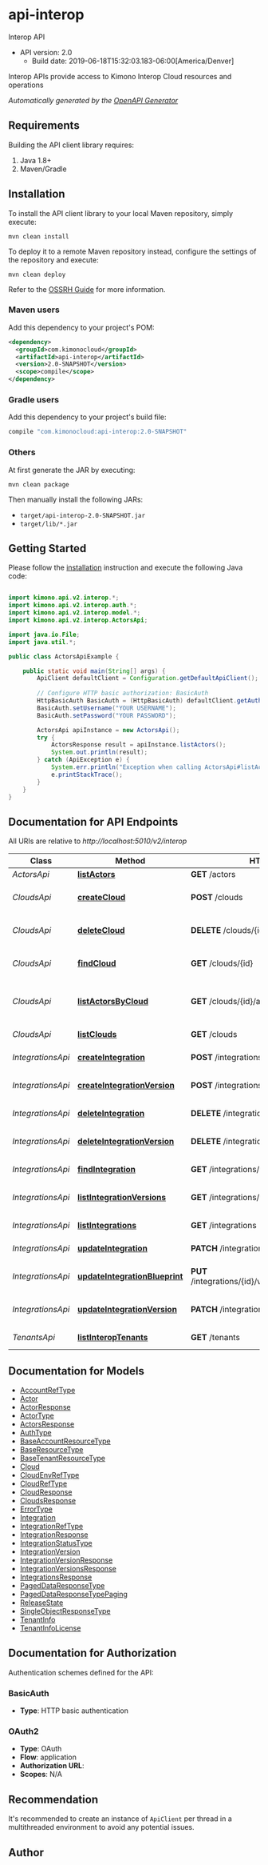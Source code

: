 # api-interop

Interop API
- API version: 2.0
  - Build date: 2019-06-18T15:32:03.183-06:00[America/Denver]

Interop APIs provide access to Kimono Interop Cloud resources and operations


*Automatically generated by the [OpenAPI Generator](https://openapi-generator.tech)*


## Requirements

Building the API client library requires:
1. Java 1.8+
2. Maven/Gradle

## Installation

To install the API client library to your local Maven repository, simply execute:

```shell
mvn clean install
```

To deploy it to a remote Maven repository instead, configure the settings of the repository and execute:

```shell
mvn clean deploy
```

Refer to the [OSSRH Guide](http://central.sonatype.org/pages/ossrh-guide.html) for more information.

### Maven users

Add this dependency to your project's POM:

```xml
<dependency>
  <groupId>com.kimonocloud</groupId>
  <artifactId>api-interop</artifactId>
  <version>2.0-SNAPSHOT</version>
  <scope>compile</scope>
</dependency>
```

### Gradle users

Add this dependency to your project's build file:

```groovy
compile "com.kimonocloud:api-interop:2.0-SNAPSHOT"
```

### Others

At first generate the JAR by executing:

```shell
mvn clean package
```

Then manually install the following JARs:

* `target/api-interop-2.0-SNAPSHOT.jar`
* `target/lib/*.jar`

## Getting Started

Please follow the [installation](#installation) instruction and execute the following Java code:

```java

import kimono.api.v2.interop.*;
import kimono.api.v2.interop.auth.*;
import kimono.api.v2.interop.model.*;
import kimono.api.v2.interop.ActorsApi;

import java.io.File;
import java.util.*;

public class ActorsApiExample {

    public static void main(String[] args) {
        ApiClient defaultClient = Configuration.getDefaultApiClient();
        
        // Configure HTTP basic authorization: BasicAuth
        HttpBasicAuth BasicAuth = (HttpBasicAuth) defaultClient.getAuthentication("BasicAuth");
        BasicAuth.setUsername("YOUR USERNAME");
        BasicAuth.setPassword("YOUR PASSWORD");

        ActorsApi apiInstance = new ActorsApi();
        try {
            ActorsResponse result = apiInstance.listActors();
            System.out.println(result);
        } catch (ApiException e) {
            System.err.println("Exception when calling ActorsApi#listActors");
            e.printStackTrace();
        }
    }
}

```

## Documentation for API Endpoints

All URIs are relative to *http://localhost:5010/v2/interop*

Class | Method | HTTP request | Description
------------ | ------------- | ------------- | -------------
*ActorsApi* | [**listActors**](docs/ActorsApi.md#listActors) | **GET** /actors | List Actors
*CloudsApi* | [**createCloud**](docs/CloudsApi.md#createCloud) | **POST** /clouds | Create an Interop Cloud
*CloudsApi* | [**deleteCloud**](docs/CloudsApi.md#deleteCloud) | **DELETE** /clouds/{id} | Delete an Interop Cloud
*CloudsApi* | [**findCloud**](docs/CloudsApi.md#findCloud) | **GET** /clouds/{id} | Find an Interop Cloud
*CloudsApi* | [**listActorsByCloud**](docs/CloudsApi.md#listActorsByCloud) | **GET** /clouds/{id}/actors | List all Actors in an Interop Cloud
*CloudsApi* | [**listClouds**](docs/CloudsApi.md#listClouds) | **GET** /clouds | List Interop Clouds
*IntegrationsApi* | [**createIntegration**](docs/IntegrationsApi.md#createIntegration) | **POST** /integrations | Create Integration
*IntegrationsApi* | [**createIntegrationVersion**](docs/IntegrationsApi.md#createIntegrationVersion) | **POST** /integrations/{id}/versions | Create Integration Version
*IntegrationsApi* | [**deleteIntegration**](docs/IntegrationsApi.md#deleteIntegration) | **DELETE** /integrations/{id} | Delete an Integration
*IntegrationsApi* | [**deleteIntegrationVersion**](docs/IntegrationsApi.md#deleteIntegrationVersion) | **DELETE** /integrations/{id}/versions/{version} | Delete Integration Version
*IntegrationsApi* | [**findIntegration**](docs/IntegrationsApi.md#findIntegration) | **GET** /integrations/{id} | Find an Integration
*IntegrationsApi* | [**listIntegrationVersions**](docs/IntegrationsApi.md#listIntegrationVersions) | **GET** /integrations/{id}/versions | List Integration Versions
*IntegrationsApi* | [**listIntegrations**](docs/IntegrationsApi.md#listIntegrations) | **GET** /integrations | List Integrations
*IntegrationsApi* | [**updateIntegration**](docs/IntegrationsApi.md#updateIntegration) | **PATCH** /integrations/{id} | Update Integration
*IntegrationsApi* | [**updateIntegrationBlueprint**](docs/IntegrationsApi.md#updateIntegrationBlueprint) | **PUT** /integrations/{id}/versions/{version}/blueprint | Update Integration Blueprint
*IntegrationsApi* | [**updateIntegrationVersion**](docs/IntegrationsApi.md#updateIntegrationVersion) | **PATCH** /integrations/{id}/versions/{version} | Update Integration Version
*TenantsApi* | [**listInteropTenants**](docs/TenantsApi.md#listInteropTenants) | **GET** /tenants | List Interop Tenants


## Documentation for Models

 - [AccountRefType](docs/AccountRefType.md)
 - [Actor](docs/Actor.md)
 - [ActorResponse](docs/ActorResponse.md)
 - [ActorType](docs/ActorType.md)
 - [ActorsResponse](docs/ActorsResponse.md)
 - [AuthType](docs/AuthType.md)
 - [BaseAccountResourceType](docs/BaseAccountResourceType.md)
 - [BaseResourceType](docs/BaseResourceType.md)
 - [BaseTenantResourceType](docs/BaseTenantResourceType.md)
 - [Cloud](docs/Cloud.md)
 - [CloudEnvRefType](docs/CloudEnvRefType.md)
 - [CloudRefType](docs/CloudRefType.md)
 - [CloudResponse](docs/CloudResponse.md)
 - [CloudsResponse](docs/CloudsResponse.md)
 - [ErrorType](docs/ErrorType.md)
 - [Integration](docs/Integration.md)
 - [IntegrationRefType](docs/IntegrationRefType.md)
 - [IntegrationResponse](docs/IntegrationResponse.md)
 - [IntegrationStatusType](docs/IntegrationStatusType.md)
 - [IntegrationVersion](docs/IntegrationVersion.md)
 - [IntegrationVersionResponse](docs/IntegrationVersionResponse.md)
 - [IntegrationVersionsResponse](docs/IntegrationVersionsResponse.md)
 - [IntegrationsResponse](docs/IntegrationsResponse.md)
 - [PagedDataResponseType](docs/PagedDataResponseType.md)
 - [PagedDataResponseTypePaging](docs/PagedDataResponseTypePaging.md)
 - [ReleaseState](docs/ReleaseState.md)
 - [SingleObjectResponseType](docs/SingleObjectResponseType.md)
 - [TenantInfo](docs/TenantInfo.md)
 - [TenantInfoLicense](docs/TenantInfoLicense.md)


## Documentation for Authorization

Authentication schemes defined for the API:
### BasicAuth

- **Type**: HTTP basic authentication

### OAuth2

- **Type**: OAuth
- **Flow**: application
- **Authorization URL**: 
- **Scopes**: N/A


## Recommendation

It's recommended to create an instance of `ApiClient` per thread in a multithreaded environment to avoid any potential issues.

## Author



